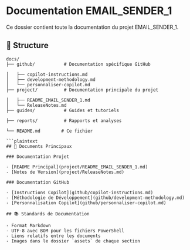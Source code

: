 # Documentation EMAIL_SENDER_1

Ce dossier contient toute la documentation du projet EMAIL_SENDER_1.

## 📂 Structure

```plaintext
docs/
├── github/           # Documentation spécifique GitHub

│   ├── copilot-instructions.md
│   ├── development-methodology.md
│   └── personnaliser-copilot.md
├── project/          # Documentation principale du projet

│   ├── README_EMAIL_SENDER_1.md
│   └── ReleaseNotes.md
├── guides/           # Guides et tutoriels

├── reports/          # Rapports et analyses

└── README.md        # Ce fichier

```plaintext
## 🔗 Documents Principaux

### Documentation Projet

- [README Principal](project/README_EMAIL_SENDER_1.md)
- [Notes de Version](project/ReleaseNotes.md)

### Documentation GitHub

- [Instructions Copilot](github/copilot-instructions.md)
- [Méthodologie de Développement](github/development-methodology.md)
- [Personnalisation Copilot](github/personnaliser-copilot.md)

## 📚 Standards de Documentation

- Format Markdown
- UTF-8 avec BOM pour les fichiers PowerShell
- Liens relatifs entre les documents
- Images dans le dossier `assets` de chaque section